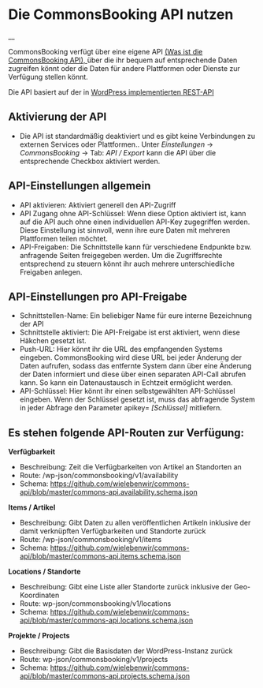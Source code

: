 #  Die CommonsBooking API nutzen

__

CommonsBooking verfügt über eine eigene API [ (Was ist die CommonsBooking
API), ](/dokumentation/schnittstellen-api/was-ist-die-commonsapi/) über die ihr bequem
auf entsprechende Daten zugreifen könnt oder die Daten für andere Plattformen
oder Dienste zur Verfügung stellen könnt.

Die API basiert auf der in [ WordPress implementierten REST-API
](https://developer.wordpress.org/rest-api/)

##  **Aktivierung der API**

  * Die API ist standardmäßig deaktiviert und es gibt keine Verbindungen zu externen Services oder Plattformen.. Unter _Einstellungen_ -> _CommonsBooking_ -> Tab: _API / Export_ kann die API über die entsprechende Checkbox aktiviert werden. 

##  API-Einstellungen allgemein

  * API aktivieren: Aktiviert generell den API-Zugriff 
  * API Zugang ohne API-Schlüssel: Wenn diese Option aktiviert ist, kann auf die API auch ohne einen individuellen API-Key zugegriffen werden. Diese Einstellung ist sinnvoll, wenn ihre eure Daten mit mehreren Plattformen teilen möchtet. 
  * API-Freigaben: Die Schnittstelle kann für verschiedene Endpunkte bzw. anfragende Seiten freigegeben werden. Um die Zugriffsrechte entsprechend zu steuern könnt ihr auch mehrere unterschiedliche Freigaben anlegen. 

##  API-Einstellungen pro API-Freigabe

  * Schnittstellen-Name: Ein beliebiger Name für eure interne Bezeichnung der API 
  * Schnittstelle aktiviert: Die API-Freigabe ist erst aktiviert, wenn diese Häkchen gesetzt ist. 
  * Push-URL: Hier könnt ihr die URL des empfangenden Systems eingeben. CommonsBooking wird diese URL bei jeder Änderung der Daten aufrufen, sodass das entfernte System dann über eine Änderung der Daten informiert und diese über einen separaten API-Call abrufen kann. So kann ein Datenaustausch in Echtzeit ermöglicht werden. 
  * API-Schlüssel: Hier könnt ihr einen selbstgewählten API-Schlüssel eingeben. Wenn der Schlüssel gesetzt ist, muss das abfragende System in jeder Abfrage den Parameter apikey= _[Schlüssel]_ mitliefern. 

##  Es stehen folgende API-Routen zur Verfügung:

**Verfügbarkeit**

  * Beschreibung: Zeit die Verfügbarkeiten von Artikel an Standorten an 
  * Route: /wp-json/commonsbooking/v1/availability 
  * Schema: https://github.com/wielebenwir/commons-api/blob/master/commons-api.availability.schema.json 

**Items / Artikel**

  * Beschreibung: Gibt Daten zu allen veröffentlichen Artikeln inklusive der damit verknüpften Verfügbarkeiten und Standorte zurück 
  * Route: /wp-json/commonsbooking/v1/items 
  * Schema: https://github.com/wielebenwir/commons-api/blob/master/commons-api.items.schema.json 

**Locations / Standorte**

  * Beschreibung: Gibt eine Liste aller Standorte zurück inklusive der Geo-Koordinaten 
  * Route: wp-json/commonsbooking/v1/locations 
  * Schema: https://github.com/wielebenwir/commons-api/blob/master/commons-api.locations.schema.json 

**Projekte / Projects**

  * Beschreibung: Gibt die Basisdaten der WordPress-Instanz zurück 
  * Route: wp-json/commonsbooking/v1/projects 
  * Schema: https://github.com/wielebenwir/commons-api/blob/master/commons-api.projects.schema.json 

